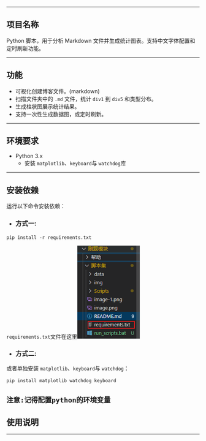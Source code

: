 
---

## **项目名称**

Python 脚本，用于分析 Markdown 文件并生成统计图表。支持中文字体配置和定时刷新功能。

---

## **功能**
- 可视化创建博客文件。(markdown)
- 扫描文件夹中的 `.md` 文件，统计 `div1` 到 `div5` 和类型分布。
- 生成柱状图展示统计结果。
- 支持一次性生成数据图，或定时刷新。

---

## **环境要求**

- Python 3.x
  - 安装 `matplotlib`、`keyboard`与 `watchdog`库

---

 ## **安装依赖**

运行以下命令安装依赖：
- ###  方式一:
```shell
pip install -r requirements.txt
```
`requirements.txt`文件在这里![alt text](image-2.png)

- ### 方式二:
或者单独安装 `matplotlib`、`keyboard`与 `watchdog`：

```shell
pip install matplotlib watchdog keyboard
```
`注意:记得配置python的环境变量`
---

## **使用说明**




---

